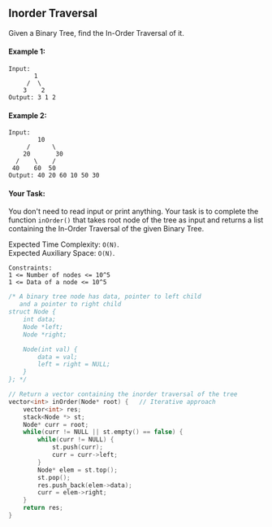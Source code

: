 ## Inorder Traversal

Given a Binary Tree, find the In-Order Traversal of it.

#### Example 1:

```
Input:
       1
     /  \
    3    2
Output: 3 1 2
```

#### Example 2:

```
Input:
        10
     /      \
    20       30
  /    \    /
 40    60  50
Output: 40 20 60 10 50 30
```

#### Your Task:

You don't need to read input or print anything. Your task is to complete the function `inOrder()` that takes root node of the tree as input and returns a list containing the In-Order Traversal of the given Binary Tree.

Expected Time Complexity: `O(N)`.  
Expected Auxiliary Space: `O(N)`.

```
Constraints:
1 <= Number of nodes <= 10^5
1 <= Data of a node <= 10^5
```

```c++
/* A binary tree node has data, pointer to left child
   and a pointer to right child
struct Node {
    int data;
    Node *left;
    Node *right;

    Node(int val) {
        data = val;
        left = right = NULL;
    }
}; */

// Return a vector containing the inorder traversal of the tree
vector<int> inOrder(Node* root) {   // Iterative approach
    vector<int> res;
    stack<Node *> st;
    Node* curr = root;
    while(curr != NULL || st.empty() == false) {
        while(curr != NULL) {
            st.push(curr);
            curr = curr->left;
        }
        Node* elem = st.top();
        st.pop();
        res.push_back(elem->data);
        curr = elem->right;
    }
    return res;
}

```
